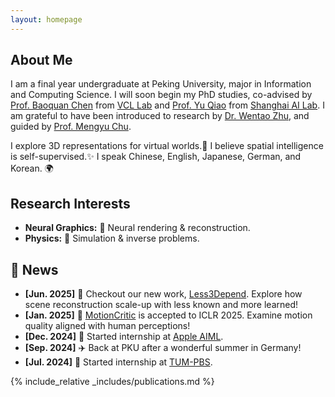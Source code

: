 ```yaml
---
layout: homepage
---
```


## About Me

I am a final year undergraduate at Peking University, major in Information and Computing Science. I will soon begin my PhD studies, co-advised by [Prof. Baoquan Chen](https://baoquanchen.info/) from [VCL Lab](https://vcl.pku.edu.cn/) and [Prof. Yu Qiao](https://mmlab.siat.ac.cn/yuqiao) from [Shanghai AI Lab](https://www.shlab.org.cn/). I am grateful to have been introduced to research by [Dr. Wentao Zhu](https://wentao.live/about.html), and guided by [Prof. Mengyu Chu](https://rachelcmy.github.io/). 

I explore 3D representations for virtual worlds.💫 I believe spatial intelligence is self-supervised.✨ I speak Chinese, English, Japanese, German, and Korean. 🌍

## Research Interests

- **Neural Graphics:** 🎨 Neural rendering & reconstruction. 
- **Physics:** 🔬 Simulation & inverse problems.


## 📰 News
- **[Jun. 2025]** 🚀 Checkout our new work, [Less3Depend](https://pku-vcl-geometry.github.io/Less3Depend/). Explore how scene reconstruction scale-up with less known and more learned!
- **[Jan. 2025]** 🎉 [MotionCritic](https://motioncritic.github.io/) is accepted to ICLR 2025. Examine motion quality aligned with human perceptions!
- **[Dec. 2024]** 🍎 Started internship at [Apple AIML](https://www.apple.com/).
- **[Sep. 2024]** ✈️ Back at PKU after a wonderful summer in Germany!
- **[Jul. 2024]** 🌟 Started internship at [TUM-PBS](https://ge.in.tum.de/).


{% include_relative _includes/publications.md %}

<!-- {% include_relative _includes/services.md %} -->
